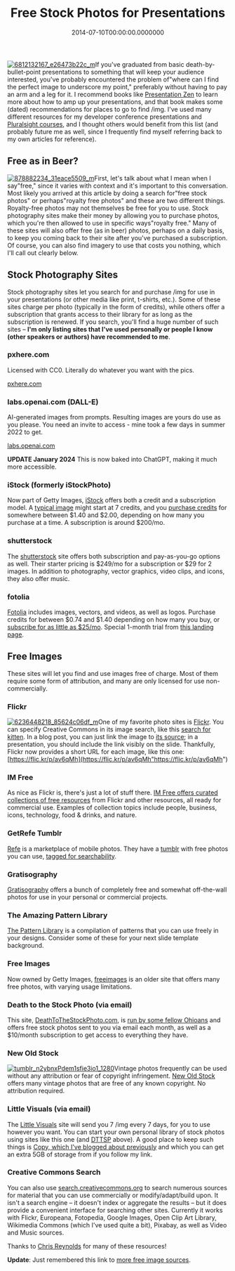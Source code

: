 ﻿---
title: Free Stock Photos for Presentations
date: "2014-07-10T00:00:00.0000000"
featuredImage: /img/stock-photo.jpg
---

[![6812132167_e26473b22c_m](/img/6812132167_e26473b22c_m_3.jpg "6812132167_e26473b22c_m")](https://www.flickr.com/photos/lakequincy/6812132167/in/photolist-dnSD8M-dnSJb7-dnSB1H-dnufuD-bnXXyB-bnXVFv)If you've graduated from basic death-by-bullet-point presentations to something that will keep your audience interested, you've probably encountered the problem of"where can I find the perfect image to underscore my point," preferably without having to pay an arm and a leg for it. I recommend books like [Presentation Zen](http://amzn.to/1oHFgJr) to learn more about how to amp up your presentations, and that book makes some (dated) recommendations for places to go to find /img. I've used many different resources for my developer conference presentations and [Pluralsight courses](http://pluralsight.com/training/Authors/Details/steve-smith), and I thought others would benefit from this list (and probably future me as well, since I frequently find myself referring back to my own articles for reference).

## Free as in Beer?

[![878882234_31eace5509_m](/img/878882234_31eace5509_m_3.jpg"878882234_31eace5509_m")](https://flic.kr/p/2kEv4Y)First, let's talk about what I mean when I say"free," since it varies with context and it's important to this conversation. Most likely you arrived at this article by doing a search for"free stock photos" or perhaps"royalty free photos" and these are two different things. Royalty-free photos may not themselves be free for you to use. Stock photography sites make their money by allowing you to purchase photos, which you're then allowed to use in specific ways"royalty free." Many of these sites will also offer free (as in beer) photos, perhaps on a daily basis, to keep you coming back to their site after you've purchased a subscription. Of course, you can also find imagery to use that costs you nothing, which I'll call out clearly below.

## Stock Photography Sites

Stock photography sites let you search for and purchase /img for use in your presentations (or other media like print, t-shirts, etc.). Some of these sites charge per photo (typically in the form of credits), while others offer a subscription that grants access to their library for as long as the subscription is renewed. If you search, you'll find a huge number of such sites – **I'm only listing sites that I've used personally or people I know (other speakers or authors) have recommended to me**.

### pxhere.com

Licensed with CC0. Literally do whatever you want with the pics.

[pxhere.com](https://pxhere.com/)

### labs.openai.com (DALL-E)

AI-generated images from prompts. Resulting images are yours do use as you please. You need an invite to access - mine took a few days in summer 2022 to get.

[labs.openai.com](https://labs.openai.com/)

**UPDATE January 2024** This is now baked into ChatGPT, making it much more accessible.

### iStock (formerly iStockPhoto)

Now part of Getty Images, [iStock](http://www.istockphoto.com) offers both a credit and a subscription model. A [typical image](http://www.istockphoto.com/photo/cherry-tomato-and-mozzarella-caterpillars-23679874?st=1675e41) might start at 7 credits, and you [purchase credits](http://www.istockphoto.com/buy-stock-prepaid-credits) for somewhere between $1.40 and $2.00, depending on how many you purchase at a time. A subscription is around $200/mo.

### shutterstock

The [shutterstock](http://www.shutterstock.com) site offers both subscription and pay-as-you-go options as well. Their starter pricing is $249/mo for a subscription or $29 for 2 images. In addition to photography, vector graphics, video clips, and icons, they also offer music.

### fotolia

[Fotolia](https://us.fotolia.com/deke) includes images, vectors, and videos, as well as logos. Purchase credits for between $0.74 and $1.40 depending on how many you buy, or [subscribe for as little as $25/mo](http://www.fotolia.com/Info/Subscription). Special 1-month trial from [this landing page](https://us.fotolia.com/deke).

## Free Images

These sites will let you find and use images free of charge. Most of them require some form of attribution, and many are only licensed for use non-commercially.

### Flickr

[![6236448218_85624c06df_m](/img/6236448218_85624c06df_m_3.jpg"6236448218_85624c06df_m")](https://flic.kr/p/av6qMh)One of my favorite photo sites is [Flickr](http://www.flickr.com). You can specify Creative Commons in its image search, like this [search for kitten](https://www.flickr.com/search?sort=relevance&license=1%2C2%2C3%2C4%2C5%2C6&text=kitten). In a blog post, you can just link the image to [its source](https://flic.kr/p/av6qMh); in a presentation, you should include the link visibly on the slide. Thankfully, Flickr now provides a short URL for each image, like this one: [https://flic.kr/p/av6qMh](https://flic.kr/p/av6qMh"https://flic.kr/p/av6qMh")

### IM Free

As nice as Flickr is, there's just a lot of stuff there. [IM Free offers curated collections of free resources](http://www.imcreator.com/free) from Flickr and other resources, all ready for commercial use. Examples of collection topics include people, business, icons, technology, food & drinks, and nature.

### GetRefe Tumblr

[Refe](http://getrefe.com) is a marketplace of mobile photos. They have a [tumblr](http://getrefe.tumblr.com) with free photos you can use, [tagged for searchability](http://getrefe.tumblr.com/tagged/food).

### Gratisography

[Gratisography](http://www.gratisography.com) offers a bunch of completely free and somewhat off-the-wall photos for use in your personal or commercial projects.

### The Amazing Pattern Library

[The Pattern Library](http://thepatternlibrary.com) is a compilation of patterns that you can use freely in your designs. Consider some of these for your next slide template background.

### Free Images

Now owned by Getty Images, [freeimages](http://www.freeimages.com) is an older site that offers many free photos, with varying usage limitations.

### Death to the Stock Photo (via email)

This site, [DeathToTheStockPhoto.com](http://deathtothestockphoto.com), is [run by some fellow Ohioans](http://deathtothestockphoto.com/about) and offers free stock photos sent to you via email each month, as well as a $10/month subscription to get access to everything they have.

### New Old Stock

[![tumblr_n2ybnxPdem1sfie3io1_1280](/img/tumblr_n2ybnxPdem1sfie3io1_1280_3.jpg"tumblr_n2ybnxPdem1sfie3io1_1280")](http://nos.twnsnd.co/image/81190207271)Vintage photos frequently can be used without any attribution or fear of copyright infringement. [New Old Stock](http://nos.twnsnd.co) offers many vintage photos that are free of any known copyright. No attribution required.

### Little Visuals (via email)

The [Little Visuals](http://littlevisuals.co) site will send you 7 /img every 7 days, for you to use however you want. You can start your own personal library of stock photos using sites like this one (and [DTTSP](http://deathtothestockphoto.com) above). A good place to keep such things is [Copy, which I've blogged about previously](http://ardalis.com/incent-all-parties-involved) and which you can get an extra 5GB of storage from if you follow my link.

### Creative Commons Search

You can also use [search.creativecommons.org](http://search.creativecommons.org) to search numerous sources for material that you can use commercially or modify/adapt/build upon. It isn't a search engine – it doesn't index or aggregate the results – but it does provide a convenient interface for searching other sites. Currently it works with Flickr, Europeana, Fotopedia, Google Images, Open Clip Art Library, Wikimedia Commons (which I've used quite a bit), Pixabay, as well as Video and Music sources.

Thanks to [Chris Reynolds](http://chrisreynolds.io) for many of these resources!

**Update**: Just remembered this link to [more free image sources](https://looka.com/blog/graphic-design-resources/#stepone).

